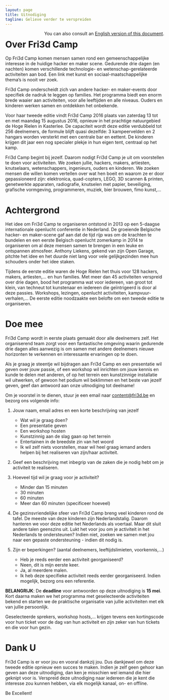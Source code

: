 ```yaml
---
layout: page
title: Uitnodiging
tagline: Gelieve verder te verspreiden
---
```

<div style="float:right">
  You can also consult an <a href="index.en.html">English version of this document</a>.
</div>

# Over Fri3d Camp

Op Fri3d Camp komen mensen samen rond een gemeenschappelijke interesse in de huidige hacker en maker scene. Gedurende drie dagen (en nachten) komen verschillende technologie- en wetenschap-gerelateerde activiteiten aan bod. Een link met kunst en sociaal-maatschappelijke thema’s is nooit ver zoek.

Fri3d Camp onderscheidt zich van andere hacker- en maker-events door specifiek de nadruk te leggen op families. Het programma biedt een enorm brede waaier aan activiteiten, voor alle leeftijden en alle niveaus. Ouders en kinderen werken samen en ontdekken het onbekende.

Voor haar tweede editie vindt Fri3d Camp 2016 plaats van zaterdag 13 tot en met maandag 15 augustus 2016, opnieuw in het prachtige natuurgebied de Hoge Rielen in Kasterlee. De capaciteit wordt deze editie verdubbeld tot 256 deelnemers, de formule blijft quasi dezelfde: 3 kampeervelden en 2 hangars worden versterkt met een centrale bar en eettent. De kinderen krijgen dit jaar een nog specialer plekje in hun eigen tent, centraal op het kamp.

Fri3d Camp begint bij jezelf. Daarom nodigt Fri3d Camp je uit om voorstellen te doen voor activiteiten. We zoeken jullie, hackers, makers, artiesten, knutselaars, wetenschappers, ingenieurs, ouders en kinderen. We zoeken mensen die willen komen vertellen over wat hen boeit en waarom ze er door gepassioneerd zijn: elektronica, quad-copters, LEGO, 3D scannen & printen, genetwerkte apparaten, radiografie, knutselen met papier, beveiliging, grafische vormgeving, programmeren, muziek, bier brouwen, fimo kunst,...

# Achtergrond

Het idee om Fri3d Camp te organiseren ontstond in 2013 op een 5-daagse internationale openlucht conferentie in Nederland. De groeiende Belgische hacker- en maker-scene gaf aan dat de tijd rijp was om de krachten te bundelen en een eerste Belgisch openlucht zomerkamp in 2014 te organiseren om al deze mensen samen te brengen in een leuke en ontspannen atmosfeer. Anthony Liekens, gekend van zijn Open Garage, pitchte het idee en het duurde niet lang voor vele gelijkgezinden mee hun schouders onder het idee staken.

Tijdens de eerste editie waren de Hoge Rielen het thuis voor 128 hackers, makers, artiesten,… en hun families. Met meer dan 45 activiteiten verspreid over drie dagen, bood het programma wat voor iedereen, van groot tot klein, van techneut tot kunstenaar en iedereen die geïntrigeerd is door al deze passies. Workshops, lezingen, openlucht activiteiten, kampvuur-verhalen,… De eerste editie noodzaakte een belofte om een tweede editie te organiseren.

# Doe mee

Fri3d Camp wordt in eerste plaats gemaakt door alle deelnemers zelf. Het organiserend team zorgt voor een fantastische omgeving waarin gedurende drie dagen alles aanwezig is om samen met andere deelnemers nieuwe horizonten te verkennen en interessante ervaringen op te doen.

Als je graag je steentje wil bijdragen aan Fri3d Camp en een presentatie wil geven over jouw passie, of een workshop wil inrichten om jouw kennis en kunde te delen met anderen, of op het terrein een kunstzinnige installatie wil uitwerken, of gewoon het podium wil beklimmen en het beste van jezelf geven, geef dan antwoord aan onze uitnodiging tot deelname!

Om je voorstel in te dienen, stuur je een email naar [content@fri3d.be](mailto:content@fri3d.be) en bezorg ons volgende info:

1. Jouw naam, email adres en een korte beschrijving van jezelf
    * Wat wil je graag doen?
    * Een presentatie geven
    * Een workshop hosten
    * Kunstzinnig aan de slag gaan op het terrein
    * Entertainen in de breedste zin van het woord
    * Ik wil zelf niets voorstellen, maar wil heel graag iemand anders helpen bij het realiseren van zijn/haar activiteit.

2. Geef een beschrijving met inbegrip van de zaken die je nodig hebt om je activiteit te realiseren.

3. Hoeveel tijd wil je graag voor je activiteit?
    * Minder dan 15 minuten
    * 30 minuten
    * 60 minuten
    * Meer dan 60 minuten (specificeer hoeveel)

4. De gezinsvriendelijke sfeer van Fri3d Camp breng veel kinderen rond de tafel. De meeste van deze kinderen zijn Nederlandstalig. Daarom hanteren we voor deze editie het Nederlands als voertaal. Maar dit sluit andere talen geenszins uit. Lukt het voor jou om je activiteit in het Nederlands te ondersteunen? Indien niet, zoeken we samen met jou naar een gepaste ondersteuning - indien dit nodig is.

5. Zijn er beperkingen? (aantal deelnemers, leeftijdslimieten, voorkennis,…)
    * Heb je reeds eerder een activiteit georganiseerd?
    * Neen, dit is mijn eerste keer.
    * Ja, al meerdere malen.
    * Ik heb deze specifieke activiteit reeds eerder georganiseerd. Indien mogelijk, bezorg ons een referentie.

**BELANGRIJK**: De **deadline** voor antwoorden op deze uitnodiging is **15 mei**. Kort daarna maken we het programma met geselecteerde activiteiten bekend en starten we de praktische organisatie van jullie activiteiten met elk van jullie persoonlijk.

Geselecteerde sprekers, workshop hosts,… krijgen tevens een kortingscode voor hun ticket voor de dag van hun activiteit en zijn zeker van hun tickets en die voor hun gezin.

# Dank U

Fri3d Camp is er voor jou en vooral dankzij jou. Dus dankjewel om deze tweede editie opnieuw een succes te maken. Indien je zelf geen gehoor kan geven aan deze uitnodiging, dan ken je misschien wel iemand die hier geknipt voor is. Verspreid deze uitnodiging naar iedereen die je kent die interesse zou kunnen hebben, via elk mogelijk kanaal, on- en offline.

Be Excellent!

<br><br><br>